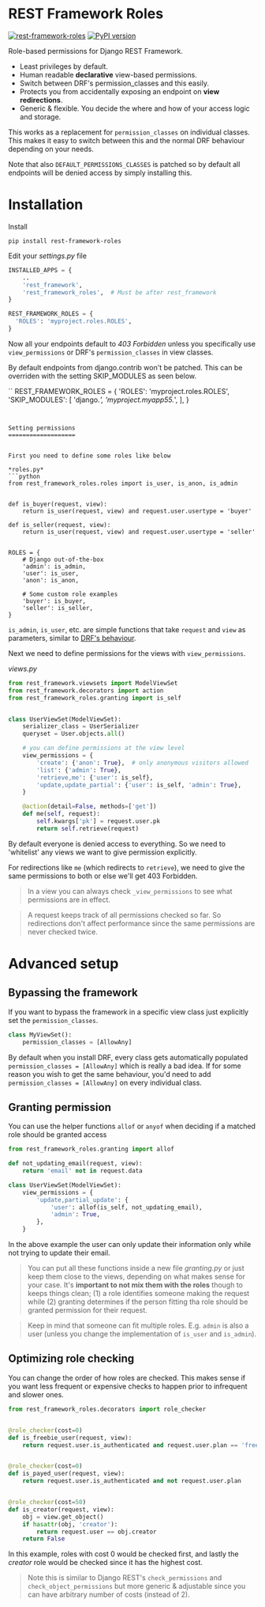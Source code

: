 REST Framework Roles
====================

[![rest-framework-roles](https://circleci.com/gh/Pithikos/rest-framework-roles.svg?style=svg)](https://circleci.com/gh/Pithikos/rest-framework-roles) [![PyPI version](https://badge.fury.io/py/rest-framework-roles.svg)](https://badge.fury.io/py/rest-framework-roles)

Role-based permissions for Django REST Framework.

  - Least privileges by default.
  - Human readable **declarative** view-based permissions.
  - Switch between DRF's permission_classes and this easily.
  - Protects you from accidentally exposing an endpoint on **view redirections**.
  - Generic & flexible. You decide the where and how of your access logic and storage.

This works as a replacement for `permission_classes` on individual classes. This makes it easy to switch between this and the normal DRF behaviour depending on your needs.

Note that also `DEFAULT_PERMISSIONS_CLASSES` is patched so by default all endpoints will be denied access by simply installing this.


Installation
============

Install

    pip install rest-framework-roles

Edit your *settings.py* file

```python
INSTALLED_APPS = {
    ..
    'rest_framework',
    'rest_framework_roles',  # Must be after rest_framework
}

REST_FRAMEWORK_ROLES = {
  'ROLES': 'myproject.roles.ROLES',
}
```

Now all your endpoints default to *403 Forbidden* unless you specifically use `view_permissions` or DRF's `permission_classes` in view classes.

By default endpoints from django.contrib won't be patched. This can be overriden with the setting SKIP_MODULES as seen below.

``
REST_FRAMEWORK_ROLES = {
  'ROLES': 'myproject.roles.ROLES',
  'SKIP_MODULES': [
    'django.*',
    'myproject.myapp55.*',
  ],
}
```


Setting permissions
===================


First you need to define some roles like below

*roles.py*
```python
from rest_framework_roles.roles import is_user, is_anon, is_admin


def is_buyer(request, view):
    return is_user(request, view) and request.user.usertype = 'buyer'

def is_seller(request, view):
    return is_user(request, view) and request.user.usertype = 'seller'


ROLES = {
    # Django out-of-the-box
    'admin': is_admin,
    'user': is_user,
    'anon': is_anon,

    # Some custom role examples
    'buyer': is_buyer,
    'seller': is_seller,
}
```

`is_admin`, `is_user`, etc. are simple functions that take `request` and `view` as parameters, similar to [DRF's behaviour](https://www.django-rest-framework.org/api-guide/permissions/).


Next we need to define permissions for the views with `view_permissions`.

*views.py*
```python
from rest_framework.viewsets import ModelViewSet
from rest_framework.decorators import action
from rest_framework_roles.granting import is_self


class UserViewSet(ModelViewSet):
    serializer_class = UserSerializer
    queryset = User.objects.all()

    # you can define permissions at the view level
    view_permissions = {
        'create': {'anon': True},  # only anonymous visitors allowed
        'list': {'admin': True}, 
        'retrieve,me': {'user': is_self},
        'update,update_partial': {'user': is_self, 'admin': True},
    }

    @action(detail=False, methods=['get'])
    def me(self, request):
        self.kwargs['pk'] = request.user.pk
        return self.retrieve(request)
```

By default everyone is denied access to everything. So we need to 'whitelist' any views
we want to give permission explicitly.

For redirections like `me` (which redirects to `retrieve`), we need to give the same permissions to both or else we'll get 403 Forbidden.

> In a view you can always check `_view_permissions` to see what permissions are in effect.

> A request keeps track of all permissions checked so far. So  redirections don't affect performance since the same permissions are never checked twice.


Advanced setup
==============

Bypassing the framework
-----------------------
If you want to bypass the framework in a specific view class just explicitly set the `permission_classes`.

```python
class MyViewSet():
    permission_classes = [AllowAny]
```

By default when you install DRF, every class gets automatically populated `permission_classes = [AllowAny]` which is really a bad idea. If for some reason you wish to get the same behaviour, you'd need to add `permission_classes = [AllowAny]` on every individual class.


Granting permission
-------------------

You can use the helper functions `allof` or `anyof` when deciding if a matched role should
be granted access

```python
from rest_framework_roles.granting import allof

def not_updating_email(request, view):
    return 'email' not in request.data

class UserViewSet(ModelViewSet):
    view_permissions = {
        'update,partial_update': {
            'user': allof(is_self, not_updating_email),
            'admin': True,
        },
    }
```

In the above example the user can only update their information only while not trying to update their email.

> You can put all these functions inside a new file *granting.py* or just keep them close to the views, depending on what makes sense for your case. It's **important to not mix them with the roles** though to keeps things clean; (1) a role identifies someone making the request while (2) granting determines if the person fitting tha role should be granted permission for their request. 

> Keep in mind that someone can fit multiple roles. E.g. `admin` is also a user (unless you change the implementation of `is_user` and `is_admin`).


Optimizing role checking
------------------------

You can change the order of how roles are checked. This makes sense if you want
less frequent or expensive checks to happen prior to infrequent and slower ones.


```python
from rest_framework_roles.decorators import role_checker


@role_checker(cost=0)
def is_freebie_user(request, view):
    return request.user.is_authenticated and request.user.plan == 'freebie'


@role_checker(cost=0)
def is_payed_user(request, view):
    return request.user.is_authenticated and not request.user.plan


@role_checker(cost=50)
def is_creator(request, view):
    obj = view.get_object()
    if hasattr(obj, 'creator'):
        return request.user == obj.creator
    return False
```

In this example, roles with cost 0 would be checked first, and lastly the *creator* role would be checked since it has the highest cost.

> Note this is similar to Django REST's `check_permissions` and `check_object_permissions` but more generic & adjustable since you can have arbitrary number of costs (instead of 2).
